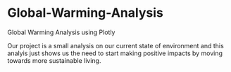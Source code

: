 # Global-Warming-Analysis
Global Warming Analysis using Plotly


Our project is a small analysis on our current state of environment and this analyis just shows us the need to start making positive impacts by moving towards more sustainable living.
